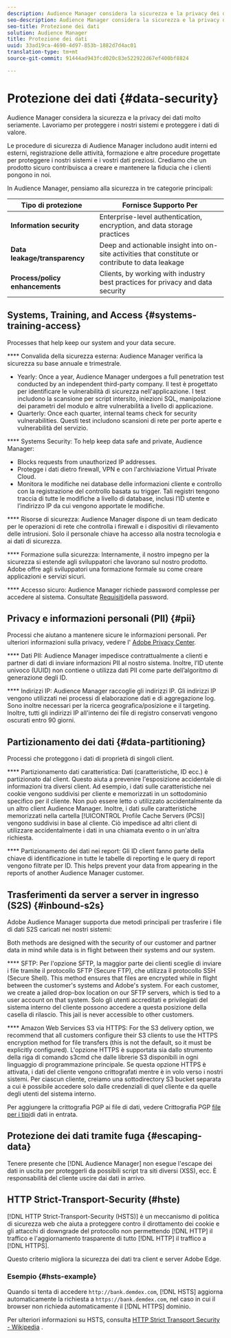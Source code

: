 ```yaml
---
description: Audience Manager considera la sicurezza e la privacy dei dati molto seriamente. Lavoriamo per proteggere i nostri sistemi e proteggere i dati di valore.
seo-description: Audience Manager considera la sicurezza e la privacy dei dati molto seriamente. Lavoriamo per proteggere i nostri sistemi e proteggere i dati di valore.
seo-title: Protezione dei dati
solution: Audience Manager
title: Protezione dei dati
uuid: 33ad19ca-4690-4d97-853b-1882d7d4ac01
translation-type: tm+mt
source-git-commit: 91444ad943fcd020c83e522922d67ef400bf8824

---
```



# Protezione dei dati {#data-security}

Audience Manager considera la sicurezza e la privacy dei dati molto seriamente. Lavoriamo per proteggere i nostri sistemi e proteggere i dati di valore.

Le procedure di sicurezza di Audience Manager includono audit interni ed esterni, registrazione delle attività, formazione e altre procedure progettate per proteggere i nostri sistemi e i vostri dati preziosi. Crediamo che un prodotto sicuro contribuisca a creare e mantenere la fiducia che i clienti pongono in noi.

In Audience Manager, pensiamo alla sicurezza in tre categorie principali:

| Tipo di protezione | Fornisce Supporto Per |
|---|---|
| **Information security** | Enterprise-level authentication, encryption, and data storage practices |
| **Data leakage/transparency** | Deep and actionable insight into on-site activities that constitute or contribute to data leakage |
| **Process/policy enhancements** | Clients, by working with industry best practices for privacy and data security |

## Systems, Training, and Access {#systems-training-access}

Processes that help keep our system and your data secure.

**** Convalida della sicurezza esterna:  Audience Manager verifica la sicurezza su base annuale e trimestrale.

* Yearly: Once a year, Audience Manager undergoes a full penetration test conducted by an independent third-party company. Il test è progettato per identificare le vulnerabilità di sicurezza nell'applicazione. I test includono la scansione per script intersito, iniezioni SQL, manipolazione dei parametri del modulo e altre vulnerabilità a livello di applicazione.
* Quarterly: Once each quarter, internal teams check for security vulnerabilities. Questi test includono scansioni di rete per porte aperte e vulnerabilità del servizio.

**** Systems Security:  To help keep data safe and private, Audience Manager:

* Blocks requests from unauthorized IP addresses.
* Protegge i dati dietro firewall, VPN e con l'archiviazione Virtual Private Cloud.
* Monitora le modifiche nei database delle informazioni cliente e controllo con la registrazione del controllo basata su trigger. Tali registri tengono traccia di tutte le modifiche a livello di database, inclusi l’ID utente e l’indirizzo IP da cui vengono apportate le modifiche.

**** Risorse di sicurezza:  Audience Manager dispone di un team dedicato per le operazioni di rete che controlla i firewall e i dispositivi di rilevamento delle intrusioni. Solo il personale chiave ha accesso alla nostra tecnologia e ai dati di sicurezza.

**** Formazione sulla sicurezza:  Internamente, il nostro impegno per la sicurezza si estende agli sviluppatori che lavorano sul nostro prodotto. Adobe offre agli sviluppatori una formazione formale su come creare applicazioni e servizi sicuri.

**** Accesso sicuro:  Audience Manager richiede password complesse per accedere al sistema. Consultate [Requisiti](../../reference/password-requirements.md)della password.

## Privacy e informazioni personali (PII) {#pii}

Processi che aiutano a mantenere sicure le informazioni personali. Per ulteriori informazioni sulla privacy, vedere l' [Adobe Privacy Center](https://www.adobe.com/privacy/advertising-services.html).

**** Dati PII:  Audience Manager impedisce contrattualmente a clienti e partner di dati di inviare informazioni PII al nostro sistema. Inoltre, l’ID utente univoco (UUID) non contiene o utilizza dati PII come parte dell’algoritmo di generazione degli ID.

**** Indirizzi IP:  Audience Manager raccoglie gli indirizzi IP. Gli indirizzi IP vengono utilizzati nei processi di elaborazione dati e di aggregazione log. Sono inoltre necessari per la ricerca geografica/posizione e il targeting. Inoltre, tutti gli indirizzi IP all'interno dei file di registro conservati vengono oscurati entro 90 giorni.

## Partizionamento dei dati {#data-partitioning}

Processi che proteggono i dati di proprietà di singoli client.

**** Partizionamento dati caratteristica:  Dati (caratteristiche, ID ecc.) è partizionato dal client. Questo aiuta a prevenire l'esposizione accidentale di informazioni tra diversi client. Ad esempio, i dati sulle caratteristiche nei cookie vengono suddivisi per cliente e memorizzati in un sottodominio specifico per il cliente. Non può essere letto o utilizzato accidentalmente da un altro client Audience Manager. Inoltre, i dati sulle caratteristiche memorizzati nella cartella [!UICONTROL Profile Cache Servers (PCS)] vengono suddivisi in base al cliente. Ciò impedisce ad altri client di utilizzare accidentalmente i dati in una chiamata evento o in un'altra richiesta.

**** Partizionamento dei dati nei report:  Gli ID client fanno parte della chiave di identificazione in tutte le tabelle di reporting e le query di report vengono filtrate per ID. This helps prevent your data from appearing in the reports of another Audience Manager customer.

## Trasferimenti da server a server in ingresso (S2S) {#inbound-s2s}

Adobe Audience Manager supporta due metodi principali per trasferire i file di dati S2S caricati nei nostri sistemi:

Both methods are designed with the security of our customer and partner data in mind while data is in flight between their systems and our system.

**** SFTP: Per l'opzione SFTP, la maggior parte dei clienti sceglie di inviare i file tramite il protocollo SFTP (Secure FTP), che utilizza il protocollo SSH (Secure Shell). This method ensures that files are encrypted while in flight between the customer's systems and Adobe's system. For each customer, we create a jailed drop-box location on our SFTP servers, which is tied to a user account on that system. Solo gli utenti accreditati e privilegiati del sistema interno del cliente possono accedere a questa posizione della casella di rilascio. This jail is never accessible to other customers.

**** Amazon Web Services S3 via HTTPS: For the S3 delivery option, we recommend that all customers configure their S3 clients to use the HTTPS encryption method for file transfers (this is not the default, so it must be explicitly configured). L'opzione HTTPS è supportata sia dallo strumento della riga di comando s3cmd che dalle librerie S3 disponibili in ogni linguaggio di programmazione principale. Se questa opzione HTTPS è attivata, i dati del cliente vengono crittografati mentre è in volo verso i nostri sistemi. Per ciascun cliente, creiamo una sottodirectory S3 bucket separata a cui è possibile accedere solo dalle credenziali di quel cliente e da quelle degli utenti del sistema interno.

Per aggiungere la crittografia PGP ai file di dati, vedere Crittografia PGP [file per i tipi](../../integration/sending-audience-data/batch-data-transfer-explained/inbound-file-encryption.md)di dati in entrata.

## Protezione dei dati tramite fuga {#escaping-data}

Tenere presente che [!DNL Audience Manager] non esegue l'escape dei dati in uscita per proteggerli da possibili script tra siti diversi (XSS), ecc. È responsabilità del cliente uscire dai dati in arrivo.

## HTTP Strict-Transport-Security (#hste)

[!DNL HTTP Strict-Transport-Security (HSTS)] è un meccanismo di politica di sicurezza web che aiuta a proteggere contro il dirottamento dei cookie e gli attacchi di downgrade del protocollo non permettendo [!DNL HTTP] il traffico e l'aggiornamento trasparente di tutto [!DNL HTTP] il traffico a [!DNL HTTPS].

Questo criterio migliora la sicurezza dei dati tra client e server Adobe Edge.

### Esempio {#hsts-example}

Quando si tenta di accedere `http://bank.demdex.com`, [!DNL HSTS] aggiorna automaticamente la richiesta a `https://bank.demdex.com`, nel caso in cui il browser non richieda automaticamente il [!DNL HTTPS] dominio.

Per ulteriori informazioni su HSTS, consulta [HTTP Strict Transport Security - Wikipedia](https://en.wikipedia.org/wiki/HTTP_Strict_Transport_Security) .
